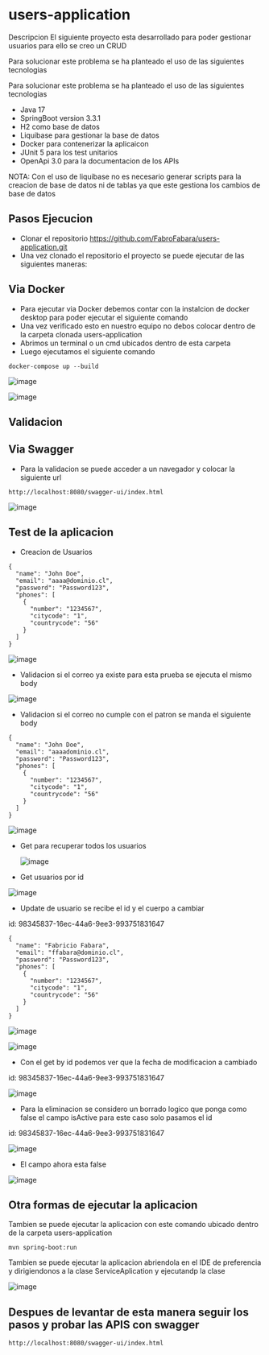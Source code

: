# users-application

Descripcion
El siguiente proyecto esta desarrollado para poder gestionar usuarios para ello se creo un CRUD

Para solucionar este problema se ha planteado el uso de las siguientes tecnologias

Para solucionar este problema se ha planteado el uso de las siguientes tecnologias
- Java 17
- SpringBoot version 3.3.1
- H2 como base de datos
- Liquibase para gestionar la base de datos
- Docker para contenerizar la aplicaicon
- JUnit 5 para los test unitarios
- OpenApi 3.0 para la documentacion de los APIs

NOTA: Con el uso de liquibase no es necesario generar scripts para la creacion de base de datos ni de tablas ya que este gestiona los cambios de base de datos

## Pasos Ejecucion

- Clonar el repositorio https://github.com/FabroFabara/users-application.git
- Una vez clonado el repositorio el proyecto se puede ejecutar de las siguientes maneras:
  
## Via Docker

- Para ejecutar via Docker debemos contar con la instalcion de docker desktop para poder ejecutar el siguiente comando
- Una vez verificado esto en nuestro equipo no debos colocar dentro de la carpeta clonada users-application
- Abrimos un terminal o un cmd ubicados dentro de esta carpeta
- Luego ejecutamos el siguiente comando

```
docker-compose up --build 
```

![image](https://github.com/user-attachments/assets/071b02cd-8ad5-423b-ae34-56592b337f6b)

![image](https://github.com/user-attachments/assets/c2bdb6d9-ee7a-4a8c-add9-71c9e2fb65c5)

## Validacion


## Via Swagger

- Para la validacion se puede acceder a un navegador y colocar la siguiente url

```
http://localhost:8080/swagger-ui/index.html
```

![image](https://github.com/user-attachments/assets/8addc327-2b9e-4a23-aa5e-18ca659498ba)

## Test de la aplicacion

- Creacion de Usuarios

```
{
  "name": "John Doe",
  "email": "aaaa@dominio.cl",
  "password": "Password123",
  "phones": [
    {
      "number": "1234567",
      "citycode": "1",
      "countrycode": "56"
    }
  ]
}
```
![image](https://github.com/user-attachments/assets/23d99835-835b-4f5c-a894-c72e630f7a58)

- Validacion si el correo ya existe para esta prueba se ejecuta el mismo body

![image](https://github.com/user-attachments/assets/7d330cc9-1555-4dbf-8402-a6890164d2b1)

- Validacion si el correo no cumple con el patron se manda el siguiente body 


```
{
  "name": "John Doe",
  "email": "aaaadominio.cl",
  "password": "Password123",
  "phones": [
    {
      "number": "1234567",
      "citycode": "1",
      "countrycode": "56"
    }
  ]
}
```
![image](https://github.com/user-attachments/assets/ceeb63b6-038e-4334-91c1-5d13a65e9601)

- Get para recuperar todos los usuarios

  ![image](https://github.com/user-attachments/assets/f23ddc17-815d-4328-af12-b6444c8acb87)

- Get usuarios por id

![image](https://github.com/user-attachments/assets/ae5e5abd-c657-49ce-b81e-ea28425631f0)

- Update de usuario se recibe el id y el cuerpo a cambiar

id: 98345837-16ec-44a6-9ee3-993751831647

```
{
  "name": "Fabricio Fabara",
  "email": "ffabara@dominio.cl",
  "password": "Password123",
  "phones": [
    {
      "number": "1234567",
      "citycode": "1",
      "countrycode": "56"
    }
  ]
}
```

![image](https://github.com/user-attachments/assets/18d2987e-d41d-4b0f-b67a-b78b71c19c26)

![image](https://github.com/user-attachments/assets/846bcf85-4fc7-4dd1-85b0-b6cf58ae7ff5)

- Con el get by id podemos ver que la fecha de modificacion a cambiado

id: 98345837-16ec-44a6-9ee3-993751831647


![image](https://github.com/user-attachments/assets/05ff86d1-9895-4438-a0aa-2424db2ca4f1)

- Para la eliminacion se considero un borrado logico que ponga como false el campo isActive para este caso solo pasamos el id

id: 98345837-16ec-44a6-9ee3-993751831647

![image](https://github.com/user-attachments/assets/8451f95b-5bb2-49fb-b198-1994ad7df25e)

- El campo ahora esta false 

![image](https://github.com/user-attachments/assets/4ef5c1bc-0839-451c-aec0-f22f92f6a2b0)

## Otra formas de ejecutar la aplicacion

Tambien se puede ejecutar la aplicacion con este comando ubicado dentro de la carpeta users-application

```
mvn spring-boot:run
```

Tambien se puede ejecutar la aplicacion abriendola en el IDE de preferencia y dirigiendonos a la clase ServiceAplication y ejecutandp la clase

![image](https://github.com/user-attachments/assets/450e26b2-6397-4c20-9804-d343e0b58921)

## Despues de levantar de esta manera seguir los pasos y probar las APIS con swagger 

```
http://localhost:8080/swagger-ui/index.html
```
